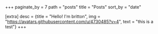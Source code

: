 +++
paginate_by = 7
path = "posts"
title = "Posts"
sort_by = "date"

[extra]
desc = {title = "Hello! I'm britton", img = "https://avatars.githubusercontent.com/u/4730485?v=4", text = "this is a test"}
+++